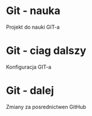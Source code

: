 # Git - nauka
Projekt do nauki GIT-a

# Git - ciag dalszy
Konfiguracja GIT-a

# Git - dalej
Zmiany za posrednictwen GitHub
